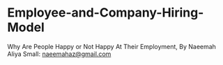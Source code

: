 # Employee-and-Company-Hiring-Model
Why Are People Happy or Not Happy At Their Employment, By Naeemah Aliya Small: naeemahaz@gmail.com
